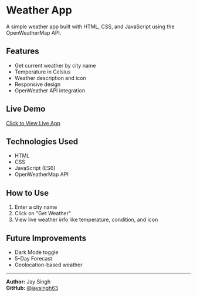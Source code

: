 # Weather App

A simple weather app built with HTML, CSS, and JavaScript using the OpenWeatherMap API.

## Features

- Get current weather by city name
- Temperature in Celsius
- Weather description and icon
- Responsive design
- OpenWeather API integration

## Live Demo

[Click to View Live App](https://jaysingh63.github.io/Whether-App/)

## Technologies Used

- HTML
- CSS
- JavaScript (ES6)
- OpenWeatherMap API

## How to Use

1. Enter a city name
2. Click on "Get Weather"
3. View live weather info like temperature, condition, and icon

## Future Improvements

- Dark Mode toggle
- 5-Day Forecast
- Geolocation-based weather

---

**Author:** Jay Singh  
**GitHub:** [@jaysingh63](https://github.com/jaysingh63)
